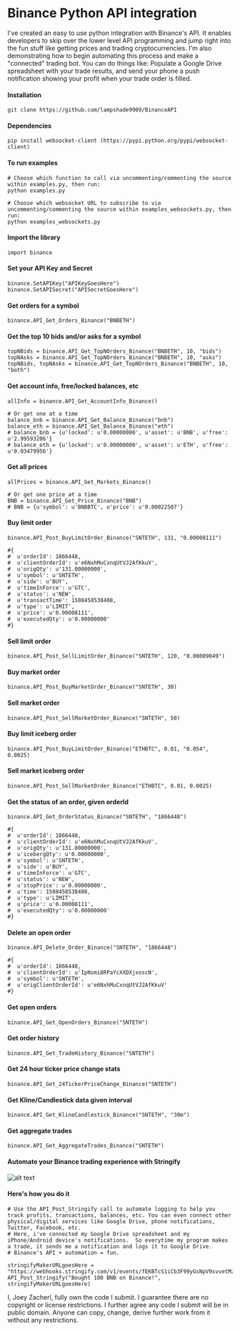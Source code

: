 # Binance Python API integration

I've created an easy to use python integration with Binance's API. It enables developers to skip over the lower level API programming and jump right into the fun stuff like getting prices and trading cryptocurrencies. I'm also demonstrating how to begin automating this process and make a "connected" trading bot. You can do things like: Populate a Google Drive spreadsheet with your trade results, and send your phone a push notification showing your profit when your trade order is filled.

#### Installation
    git clone https://github.com/lampshade9909/BinanceAPI

#### Dependencies
	pip install websocket-client (https://pypi.python.org/pypi/websocket-client)

#### To run examples
	# Choose which function to call via uncommenting/commenting the source within examples.py, then run:
	python examples.py
	
	# Choose which websocket URL to subscribe to via uncommenting/commenting the source within examples_websockets.py, then run:
	python examples_websockets.py 
	
	
#### Import the library
	import binance
	
#### Set your API Key and Secret	
	binance.SetAPIKey("APIKeyGoesHere")
	binance.SetAPISecret("APISecretGoesHere")
	
####  Get orders for a symbol
	binance.API_Get_Orders_Binance("BNBETH")
	
####  Get the top 10 bids and/or asks for a symbol
	topNBids = binance.API_Get_TopNOrders_Binance("BNBETH", 10, "bids")
	topNAsks = binance.API_Get_TopNOrders_Binance("BNBETH", 10, "asks")
	topNBids, topNAsks = binance.API_Get_TopNOrders_Binance("BNBETH", 10, "both")

####  Get account info, free/locked balances, etc
	allInfo = binance.API_Get_AccountInfo_Binance()
	
	# Or get one at a time
	balance_bnb = binance.API_Get_Balance_Binance("bnb")
	balance_eth = binance.API_Get_Balance_Binance("eth")
	# balance_bnb = {u'locked': u'0.00000000', u'asset': u'BNB', u'free': u'2.99593206'}
	# balance_eth = {u'locked': u'0.00000000', u'asset': u'ETH', u'free': u'0.03479956'}
	
####  Get all prices
	allPrices = binance.API_Get_Markets_Binance()
	
	# Or get one price at a time
	BNB = binance.API_Get_Price_Binance("BNB")
	# BNB = {u'symbol': u'BNBBTC', u'price': u'0.00022507'}
	
####  Buy limit order
	binance.API_Post_BuyLimitOrder_Binance("SNTETH", 131, "0.00008111")
	
	#{
	#  u'orderId': 1866448,
	#  u'clientOrderId': u'e6NxhMuCxnqUtVJ2AfKkuV',
	#  u'origQty': u'131.00000000',
	#  u'symbol': u'SNTETH',
	#  u'side': u'BUY',
	#  u'timeInForce': u'GTC',
	#  u'status': u'NEW',
	#  u'transactTime': 1508458538408,
	#  u'type': u'LIMIT',
	#  u'price': u'0.00008111',
	#  u'executedQty': u'0.00000000'
	#}
	
####  Sell limit order
	binance.API_Post_SellLimitOrder_Binance("SNTETH", 120, "0.00009049")
	
####  Buy market order
	binance.API_Post_BuyMarketOrder_Binance("SNTETH", 30)
	
####  Sell market order
	binance.API_Post_SellMarketOrder_Binance("SNTETH", 50)

####  Buy limit iceberg order
	binance.API_Post_BuyLimitOrder_Binance("ETHBTC", 0.01, "0.054", 0.0025)
	
####  Sell market iceberg order
	binance.API_Post_SellMarketOrder_Binance("ETHBTC", 0.01, 0.0025)

####  Get the status of an order, given orderId
	binance.API_Get_OrderStatus_Binance("SNTETH", "1866448")
	
	#{
	#  u'orderId': 1866448,
	#  u'clientOrderId': u'e6NxhMuCxnqUtVJ2AfKkuV',
	#  u'origQty': u'131.00000000',
	#  u'icebergQty': u'0.00000000',
	#  u'symbol': u'SNTETH',
	#  u'side': u'BUY',
	#  u'timeInForce': u'GTC',
	#  u'status': u'NEW',
	#  u'stopPrice': u'0.00000000',
	#  u'time': 1508458538408,
	#  u'type': u'LIMIT',
	#  u'price': u'0.00008111',
	#  u'executedQty': u'0.00000000'
	#}

####  Delete an open order
	binance.API_Delete_Order_Binance("SNTETH", "1866448")
	
	#{
	#  u'orderId': 1866448,
	#  u'clientOrderId': u'IpNsmi8RPaYcXXDXjxoscN',
	#  u'symbol': u'SNTETH',
	#  u'origClientOrderId': u'e6NxhMuCxnqUtVJ2AfKkuV'
	#}
	
####  Get open orders
	binance.API_Get_OpenOrders_Binance("SNTETH")

####  Get order history
	binance.API_Get_TradeHistory_Binance("SNTETH")

####  Get 24 hour ticker price change stats
	binance.API_Get_24TickerPriceChange_Binance("SNTETH")

####  Get Kline/Candlestick data given interval
	binance.API_Get_KlineCandlestick_Binance("SNTETH", "30m")

####  Get aggregate trades
	binance.API_Get_AggregateTrades_Binance("SNTETH")
	
####  Automate your Binance trading experience with Stringify	
![alt text](https://i.imgur.com/RydTB09.png)

####  Here's how you do it
	# Use the API_Post_Stringify call to automate logging to help you track profits, transactions, balances, etc. You can even connect other physical/digital services like Google Drive, phone notifications, Twitter, Facebook, etc. 
	# Here, i've connected my Google Drive spreadsheet and my iPhone/Android device's notifications.  So everytime my program makes a trade, it sends me a notification and logs it to Google Drive.  
	# Binance's API + automation = fun.
	
	stringifyMakerURLgoesHere = "https://webhooks.stringify.com/v1/events/fEKBTcS1iCb3F99yGsNpV9svvetMzGwG/1/8a6e11d394fb9ac1af60b789d6e95537/TMSooXKVpJNRZ5choay3"
	API_Post_Stringify("Bought 100 BNB on Binance!", stringifyMakerURLgoesHere)
	

I, Joey Zacherl, fully own the code I submit.  I guarantee there are no copyright or license restrictions.  I further agree any code I submit will be in public domain.  Anyone can copy, change, derive further work from it without any restrictions.